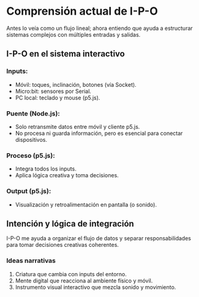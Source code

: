 # Comprensión actual de I-P-O
Antes lo veía como un flujo lineal; ahora entiendo que ayuda a estructurar sistemas complejos con múltiples entradas y salidas.

## I-P-O en el sistema interactivo
### Inputs:
* Móvil: toques, inclinación, botones (vía Socket).
* Micro:bit: sensores por Serial.
* PC local: teclado y mouse (p5.js).
### Puente (Node.js):
* Solo retransmite datos entre móvil y cliente p5.js.
* No procesa ni guarda información, pero es esencial para conectar dispositivos.
### Proceso (p5.js):
* Integra todos los inputs.
* Aplica lógica creativa y toma decisiones.
### Output (p5.js):
* Visualización y retroalimentación en pantalla (o sonido).

## Intención y lógica de integración
I-P-O me ayuda a organizar el flujo de datos y separar responsabilidades para tomar decisiones creativas coherentes.

### Ideas narrativas
1.	Criatura que cambia con inputs del entorno.
2.	Mente digital que reacciona al ambiente físico y móvil.
3.	Instrumento visual interactivo que mezcla sonido y movimiento.
